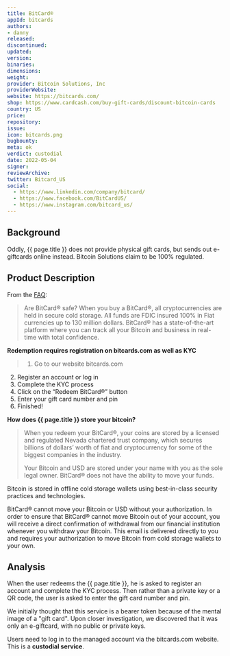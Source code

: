 ```yaml
---
title: BitCard®️ 
appId: bitcards
authors:
- danny
released: 
discontinued: 
updated: 
version: 
binaries: 
dimensions: 
weight: 
provider: Bitcoin Solutions, Inc
providerWebsite: 
website: https://bitcards.com/
shop: https://www.cardcash.com/buy-gift-cards/discount-bitcoin-cards
country: US
price: 
repository: 
issue: 
icon: bitcards.png
bugbounty: 
meta: ok
verdict: custodial
date: 2022-05-04
signer: 
reviewArchive: 
twitter: Bitcard_US
social: 
  - https://www.linkedin.com/company/bitcard/
  - https://www.facebook.com/BitCardUS/
  - https://www.instagram.com/bitcard_us/
---
```


## Background 

Oddly, {{ page.title }} does not provide physical gift cards, but sends out e-giftcards online instead. Bitcoin Solutions claim to be 100% regulated. 

## Product Description 

From the [FAQ](https://bitcards.com/faqs/):

> Are BitCard® safe?
> When you buy a BitCard®, all cryptocurrencies are held in secure cold storage. All funds are FDIC insured 100% in Fiat currencies up to 130 million dollars. BitCard® has a state-of-the-art platform where you can track all your Bitcoin and business in real-time with total confidence.

**Redemption requires registration on bitcards.com as well as KYC**

> 1. Go to our website bitcards.com
2. Register an account or log in
3. Complete the KYC process
4. Click on the “Redeem BitCard®” button
5. Enter your gift card number and pin
6. Finished!

**How does {{ page.title }} store your bitcoin?**

> When you redeem your BitCard®, your coins are stored by a licensed and regulated Nevada chartered trust company, which secures billions of dollars’ worth of fiat and cryptocurrency for some of the biggest companies in the industry.
>
> Your Bitcoin and USD are stored under your name with you as the sole legal owner. BitCard® does not have the ability to move your funds.
>
Bitcoin is stored in offline cold storage wallets using best-in-class security practices and technologies.
>
BitCard® cannot move your Bitcoin or USD without your authorization. In order to ensure that BitCard® cannot move Bitcoin out of your account, you will receive a direct confirmation of withdrawal from our financial institution whenever you withdraw your Bitcoin. This email is delivered directly to you and requires your authorization to move Bitcoin from cold storage wallets to your own.

## Analysis 

When the user redeems the {{ page.title }}, he is asked to register an account and complete the KYC process. Then rather than a private key or a QR code, the user is asked to enter the gift card number and pin. 

We initially thought that this service is a bearer token because of the mental image of a "gift card". Upon closer investigation, we discovered that it was only an e-giftcard, with no public or private keys. 

Users need to log in to the managed account via the bitcards.com website. This is a **custodial service**. 